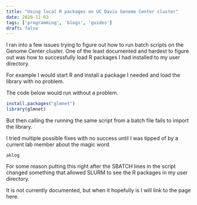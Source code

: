 ```yaml
---
title: "Using local R packages on UC Davis Genome Center cluster"
date: 2020-11-03
tags: ['programming', 'blogs', 'guides']
draft: false
---
```


I ran into a few issues trying to figure out
how to run batch scripts on the Genome Center
cluster. One of the least documented and hardest to figure out was how to successfully 
load R packages I had installed to my user directory. 

For example I would start R and install a package I needed and load the library with
no problem. 

The code below would run without a problem.

```R
install.packages("glmnet")
library(glmnet)
```

But  then calling the running the same script from a batch file fails to import the library.

I tried multiple possible fixes with no success
until I was tipped of by a current lab member
about the magic word.

```
aklog
```

For some reason putting this right after
the SBATCH lines in the script changed something that allowed SLURM to see the
R packages in my user directory.

It is not currently documented, but when it hopefully is I will link to the page here.